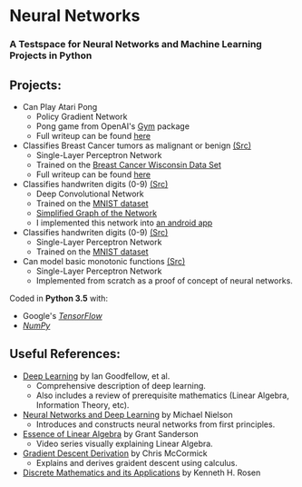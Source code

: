 # Neural Networks
### A Testspace for Neural Networks and Machine Learning Projects in Python

## Projects:
- Can Play Atari Pong
  - Policy Gradient Network
  - Pong game from OpenAI's [Gym](https://gym.openai.com/) package
  - Full writeup can be found [here](https://ozanerhansha.github.io/reinforcement-learning-pong/)
- Classifies Breast Cancer tumors as malignant or benign [(Src)](src/test/bcDiagnosis.py)
  - Single-Layer Perceptron Network
  - Trained on the [Breast Cancer Wisconsin Data Set](https://archive.ics.uci.edu/ml/datasets/breast+cancer+wisconsin+(original)) 
  - Full writeup can be found [here](https://ozanerhansha.github.io/breast-cancer-classification/)
- Classifies handwriten digits (0-9) [(Src)](src/MNIST/conv/mnist_convolutional.py)
  - Deep Convolutional Network
  - Trained on the [MNIST dataset](http://yann.lecun.com/exdb/mnist/)
  - [Simplified Graph of the Network](https://raw.githubusercontent.com/ozanerhansha/NeuralNetworks/master/convNet.PNG)
  - I implemented this network into [an android app](https://github.com/ozanerhansha/DigitClassifier)
- Classifies handwriten digits (0-9) [(Src)](src/MNIST/fc/mnist_fc.py)
  - Single-Layer Perceptron Network
  - Trained on the [MNIST dataset](http://yann.lecun.com/exdb/mnist/)
- Can model basic monotonic functions [(Src)](src/test/firstNeuralNetwork.py)
  - Single-Layer Perceptron Network
  - Implemented from scratch as a proof of concept of neural networks.




Coded in **Python 3.5** with:
- Google's [*TensorFlow*](https://www.tensorflow.org/)
- [*NumPy*](http://www.numpy.org/)

## Useful References:
- [Deep Learning](http://www.deeplearningbook.org) by Ian Goodfellow, et al.
  - Comprehensive description of deep learning.
  - Also includes a review of prerequisite mathematics (Linear Algebra, Information Theory, etc).
- [Neural Networks and Deep Learning](http://neuralnetworksanddeeplearning.com) by Michael Nielson
  - Introduces and constructs neural networks from first principles.
- [Essence of Linear Algebra](https://www.youtube.com/watch?v=kjBOesZCoqc&list=PLZHQObOWTQDPD3MizzM2xVFitgF8hE_ab) by Grant Sanderson
  - Video series visually explaining Linear Algebra.
- [Gradient Descent Derivation](http://mccormickml.com/2014/03/04/gradient-descent-derivation/) by Chris McCormick
  - Explains and derives graident descent using calculus.
- [Discrete Mathematics and its Applications](https://isbnsearch.org/isbn/9780073383095) by Kenneth H. Rosen
